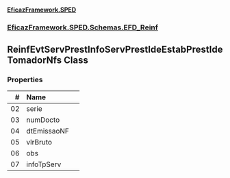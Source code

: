#### [EficazFramework.SPED](EficazFrameworkSPED.md 'EficazFramework SPED')
### [EficazFramework.SPED.Schemas.EFD_Reinf](EficazFramework.SPED.Schemas.EFD_Reinf.md 'EficazFramework.SPED.Schemas.EFD_Reinf')

## ReinfEvtServPrestInfoServPrestIdeEstabPrestIdeTomadorNfs Class
### Properties

| # | Name | |
| ---: | :--- | :--- |
| 02 | serie |  |
| 03 | numDocto |  |
| 04 | dtEmissaoNF |  |
| 05 | vlrBruto |  |
| 06 | obs |  |
| 07 | infoTpServ |  |
